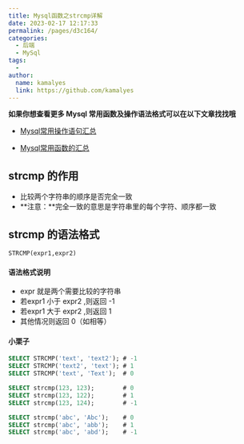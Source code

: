 ```yaml
---
title: Mysql函数之strcmp详解
date: 2023-02-17 12:17:33
permalink: /pages/d3c164/
categories:
  - 后端
  - MySql
tags:
  - 
author: 
  name: kamalyes
  link: https://github.com/kamalyes
---
```

**如果你想查看更多 Mysql 常用函数及操作语法格式可以在以下文章找找哦**

- [Mysql常用操作语句汇总](./59.Mysql常用操作语句汇总.md)

- [Mysql常用函数的汇总](./01.Mysql常用函数汇总.md)

strcmp 的作用
----------

*   比较两个字符串的顺序是否完全一致
*   **注意：**完全一致的意思是字符串里的每个字符、顺序都一致

strcmp 的语法格式
------------

```
STRCMP(expr1,expr2)
```

#### 语法格式说明

*   expr 就是两个需要比较的字符串
*   若expr1 小于 expr2 ,则返回 -1
*   若expr1 大于 expr2 ,则返回 1
*   其他情况则返回 0（如相等）

#### 小栗子

```sql
SELECT STRCMP('text', 'text2'); # -1
SELECT STRCMP('text2', 'text'); # 1
SELECT STRCMP('text', 'Text');  # 0

SELECT strcmp(123, 123);        # 0
SELECT strcmp(123, 122);        # 1
SELECT strcmp(123, 124);        # -1

SELECT strcmp('abc', 'Abc');    # 0
SELECT strcmp('abc', 'abb');    # 1
SELECT strcmp('abc', 'abd');    # -1
```
